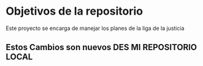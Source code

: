 # Objetivos de la repositorio

Este proyecto se encarga de manejar los planes de la liga de la justicia


## Estos Cambios son nuevos DES  MI REPOSITORIO LOCAL
